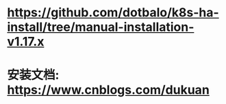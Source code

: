 # https://github.com/dotbalo/k8s-ha-install/tree/manual-installation-v1.17.x
# 安装文档: https://www.cnblogs.com/dukuan
